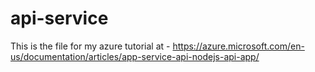 # api-service
This is the file for my azure tutorial at - https://azure.microsoft.com/en-us/documentation/articles/app-service-api-nodejs-api-app/
